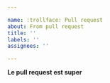 ```yaml
---

name: :trollface: Pull request
about: From pull request
title: ''
labels: ''
assignees: ''

---
```


**Le pull request est super**
